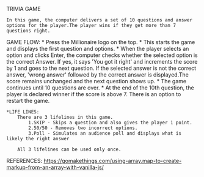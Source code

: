 TRIVIA GAME

    In this game, the computer delivers a set of 10 questions and answer options for the player.The player wins if they get more than 7 questions right.

GAME FLOW:
    * Press the Millionaire logo on the top.
    * This starts the game and displays the first question and options.
    * When the player selects an option and clicks Enter, the computer checks whether the selected option is the correct Answer. If yes, it says 'You got it right' and increments the score by 1 and goes to the next question. If the selected answer is not the correct answer, 'wrong answer' followed by the correct answer is displayed.The score remains unchanged and the next question shows up.
    * The game continues until 10 questions are over.
    * At the end of the 10th question, the player is declared winner if the score is above 7. There is an option to restart the game.
    
    *LIFE LINES:
        There are 3 lifelines in this game.
            1.SKIP - Skips a question and also gives the player 1 point.
            2.50/50 - Removes two incorrect options.
            3.Poll - Simulates an audience poll and displays what is likely the right answer

        All 3 lifelines can be used only once.


REFERENCES:
https://gomakethings.com/using-array.map-to-create-markup-from-an-array-with-vanilla-js/




